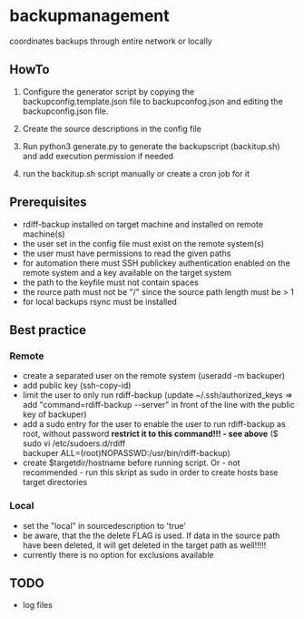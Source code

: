 # backupmanagement
coordinates backups through entire network or locally


## HowTo

1. Configure the generator script by copying the backupconfig.template.json file to backupconfog.json and editing the backupconfig.json file.

2. Create the source descriptions in the config file

3. Run python3 generate.py to generate the backupscript (backitup.sh) and add execution permission if needed

4. run the backitup.sh script manually or create a cron job for it


## Prerequisites

- rdiff-backup installed on target machine and installed on remote machine(s)
- the user set in the config file must exist on the remote system(s)
- the user must have permissions to read the given paths
- for automation there must SSH publickey authentication enabled on the remote system and a key available on the target system
- the path to the keyfile must not contain spaces
- the rource path must not be "/" since the source path length must be > 1
- for local backups rsync must be installed

## Best practice

### Remote
- create a separated user on the remote system (useradd -m backuper)
- add public key (ssh-copy-id)
- limit the user to only run rdiff-backup (update ~/.ssh/authorized_keys => add "command=rdiff-backup --server" in front of the line with the public key of backuper)
- add a sudo entry for the user to enable the user to run rdiff-backup as root, without password **restrict it to this command!!! - see above**
($ sudo vi /etc/sudoers.d/rdiff  
backuper  ALL=(root)NOPASSWD:/usr/bin/rdiff-backup)
- create $targetdir/hostname before running script. Or - not recommended - run this skript as sudo in order to create hosts base target directories

### Local
- set the "local" in sourcedescription to 'true'
- be aware, that the the delete FLAG is used. If data in the source path have been deleted, it will get deleted in the target path as well!!!!!
- currently there is no option for exclusions available

## TODO
- log files
